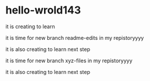 # hello-wrold143
it is creating to learn

it is time for new branch readme-edits in my repistoryyyy

it is also creating to learn next step

it is time for new branch xyz-files in my repistoryyyy

it is also creating to learn next step
